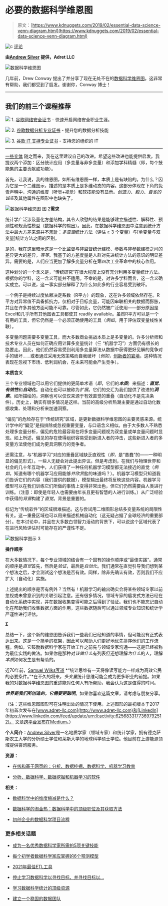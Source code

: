 # 必要的数据科学维恩图

> 原文：[https://www.kdnuggets.com/2019/02/essential-data-science-venn-diagram.html](https://www.kdnuggets.com/2019/02/essential-data-science-venn-diagram.html)

![c](../Images/3d9c022da2d331bb56691a9617b91b90.png) [评论](#comments)

**由[Andrew Silver](http://adret-llc.com/) 提供，Adret LLC**

![数据科学维恩图](../Images/23301aefbc516c00e713face05c6f959.png)

几年前，Drew Conway 提出了并分享了现在无处不在的[数据科学维恩图](http://drewconway.com/zia/2013/3/26/the-data-science-venn-diagram)。这非常有帮助，我们都受到了启发。谢谢你，Conway 博士！

* * *

## 我们的前三个课程推荐

![](../Images/0244c01ba9267c002ef39d4907e0b8fb.png) 1\. [谷歌网络安全证书](https://www.kdnuggets.com/google-cybersecurity) - 快速开启网络安全职业生涯。

![](../Images/e225c49c3c91745821c8c0368bf04711.png) 2\. [谷歌数据分析专业证书](https://www.kdnuggets.com/google-data-analytics) - 提升您的数据分析技能

![](../Images/0244c01ba9267c002ef39d4907e0b8fb.png) 3\. [谷歌 IT 支持专业证书](https://www.kdnuggets.com/google-itsupport) - 支持您的组织的 IT

* * *

[一些变体](https://www.kdnuggets.com/2016/10/battle-data-science-venn-diagrams.html) 随之而来，我在这里建议自己的改进。希望这些改进也能提供启发。我提议两个添加：区分统计应用（多变量与非多变量）和添加学科精髓（即，每个技能集的主要贡献或功能）。

首先，让我说，我的维恩图，如所有维恩图一样，本质上是有缺陷的。为什么？因为它是一个二维图示，描述的是本质上是多维动态的内容。这部分体现在下角的免责声明中，沟通的维度（听觉+视觉）和软技能没有显示。*创造力*、*毅力*、*自省的诚实*及其他属性在图形中也缺失了。

![数据科学维恩图 图 2](../Images/d83cc029f7ced36aafb47a8775f96ab2.png)**需求**

统计学广泛涉及量化方差结构，其令人欣慰的结果是能够建立描述性、解释性、预测性和规范性模型（数据科学的输出）。因此，在数据科学维恩图中注意到统计方法中最大方差来源并不羞耻：*多变量*统计方法（评估 ≥ 3 个变量）与[单变量与双变量]统计方法之间的区别。

是的，我在这里暗示这是一个比监督与非监督统计建模、参数与非参数建模之间的差异更大的差异，*等等*。我基于的方差度量是人群对先进统计方法的意识的明显差异。需要的是，人们应当更加了解多变量分析在第四次工业革命中的核心作用。

这种划分的一个含义是，“传统研究”在很大程度上没有充分利用多变量统计方法。根据你的学科，这一含义可能并不适用。不幸的是，对许多学科而言，这一含义确实成立。可以说，这一事实部分解释了为什么如此多的行业容易受到破坏。

一个例子是持续过度依赖决定系数（R平方）的现象，这在许多领域依然存在。R平方对异常值不具备抵抗力，仅相对于目标变量，可能因串联相关的数据而膨胀，并且在许多其他方面可能不可靠。尽管如此，它仍然被广泛使用——部分原因是Excel和几乎所有其他图表工具都使其 readily available。虽然R平方可以是一个有用的工具，但它仍然是一个必须正确使用的工具（*例如*，用于评估双变量线性关联）。

多变量问题需要多变量工具，而大多数商业挑战本质上是多变量的。许多分析师和技术专业人员在如何正确应用计算多变量统计（⊆ “机器学习”）方面仍有很长的路要走。因此，他们仍然容易受到利用多变量算法从数据中获得更好见解的竞争对手的破坏……或者通过采用无效策略而自我破坏（*例如*，[创新者的窘境](https://en.wikipedia.org/wiki/The_Innovator%27s_Dilemma)，这种情况表现在忽视下市场、低利润机会，在未来可能会产生竞争）。

**本质含义**

三个专业领域也可以用它们提供的更简单术语（*即*，它们的***本质***）来描述：***直觉***、***有效性***和***自动化***。自动化也可以被称为*扩展*。它们的交汇为我们提供了改进的***洞察***。如所描绘的，洞察也可以仅仅来源于有效直觉的重叠（自动化不是先决条件）。历史上，确实有很多情况是这样。当前的高级分析热潮主要是通过自动化数据收集、处理和分析来加速洞察。

“偏见”的危险存在于“传统研究”区域，是更新数据科学维恩图的主要灵感来源。统计学中的“偏见”是指排除或忽视重要变量，与口语含义相似。由于大多数人不熟悉处理多变量分析，偏见的危险最容易在将多变量问题视为双变量或单变量问题时显现。如上所述，偏见的存在使得组织容易受到新进入者的冲击，这些新进入者的多变量方法使他们成为更具洞察力的竞争者。

还需注意，与“机器学习”对应的重叠区域缺乏直观性（*即*，是“愚蠢”的——一种明显的偏见形式）。一些人无疑会对此提出异议。但是考虑到，在我们与物理世界和社会的几十年互动中，人们获得了一种任何机器学习模型都无法接近的直觉（*例如*，知道有哪个机器学习应用能够*并欣赏*盐的味道吗？）。机器学习模型只知道我们告诉它们的内容（我们提供的数据），模型输出最终将反映这些内容。机器学习模型可以在我们训练它们所做的事情上变得非常出色，但它们仍然需要由人类进行训练。（注意：即使是年轻人也需要由年长且更有智慧的人进行训练。）从广泛经验中获得的*背景*构建了*直觉*。背景是重要的。

标记为“传统软件”的区域很难描述。这与尝试用二维图形总结多变量系统的局限性有关。这一重叠区域也可以用来描述机械自动化（这无疑占据了全球经济的重要部分）。在本讨论中，并且在大多数白领智力活动的背景下，可以说这个区域代表了在进行风险评估时可能存在的严谨性不足。

![数据科学图示 3](../Images/0877574857e790b5b04732efe691b706.png)

**操作顺序**

在大多数情况下，每个专业领域的结合有一个固有的操作顺序或“最佳实践”。通常的顺序是*直觉*首先，然后是*验证*，最后是*自动化*。我们通常在直觉引导我们想到某个想法之后，才会测试这个想法是否有效。同样，除非先确认有效，否则我们不应扩大（自动化）实施。

上述提出的顺序是否有例外？当然有！机器学习的输出确实会将某些领域专家以前忽视或未曾意识到的关联引起注意。还有很多情况，领域专家的启发式方法已经在自动化系统中实现，并在数据收集变得可能之后得到了验证。我们也不能忘记自动化在帮助我们收集数据方面的作用，这些数据随后可以通过领域专业知识和统计学严谨性进行评估。

**Σ**

总结一下，这个新的维恩图告诉我们一些我们已经知道的事情，但可能没有正式表达出来。这是一个简单的框架，因此可以帮助人们更好地优先排序他们的工作流程。例如，它鼓励数据科学家在开始工作之前先与领域专家沟通——这是已经被称为最佳实践的做法。如果你是那种对*该做什么*有列表但还想理解*为什么*的人，理解*本质*如何发生是有帮助的。

近70年前，[Samuel Wilks写道](https://quotablemath.blogspot.com/2018/02/misquoted-hg-wells-on-statistics.html) *“统计思维有一天将像读写能力一样成为高效公民的必要条件。”*在不久的将来，*多变量*统计思维可能会成为更多职业的前提。如果我的对数据科学维恩图的重述能对任何人有所帮助，我会认为这是值得的时间。

***世界是我们所创造的，它需要更聪明***。如果你喜欢这篇文章，请考虑与朋友分享。

（注：这些维恩图图形可在注明出处的情况下使用。上述图形的最初版本于2017年初首次发布在[www.adret-llc.com](http://www.adret-llc.com)和[LinkedIn](https://www.linkedin.com/feed/update/urn:li:activity:6256833177369792512)。 文章[跨平台发布在Medium](https://towardsdatascience.com/the-essential-data-science-venn-diagram-35800c3bef40)。）

**个人简介**：[Andrew Silver](http://adret-llc.com/)是一名地质学家（领域专家）和统计学家，拥有德克萨斯农工大学的分析硕士学位和莱斯大学的地球科学硕士学位。他目前在上游能源领域提供咨询服务。

**资源：**

+   [在线和基于网页的：分析、数据挖掘、数据科学、机器学习教育](https://www.kdnuggets.com/education/online.html)

+   [分析、数据科学、数据挖掘和机器学习的软件](https://www.kdnuggets.com/software/index.html)

**相关：**

+   [数据科学中的维度缩减是什么？](https://www.kdnuggets.com/2019/01/dimension-reduction-data-science.html)

+   [数据科学的淘金热：数据科学中的顶级职位及其获取方法](https://www.kdnuggets.com/2019/01/top-jobs-data-science.html)

+   [初创企业的数据科学项目流程](https://www.kdnuggets.com/2019/01/data-science-project-flow-startups.html)

### 更多相关话题

+   [成为一名优秀数据科学家所需的5项关键技能](https://www.kdnuggets.com/2021/12/5-key-skills-needed-become-great-data-scientist.html)

+   [每个初学者数据科学家应掌握的6个预测模型](https://www.kdnuggets.com/2021/12/6-predictive-models-every-beginner-data-scientist-master.html)

+   [2021年最佳ETL工具](https://www.kdnuggets.com/2021/12/mozart-best-etl-tools-2021.html)

+   [停止学习数据科学以寻找目标，并寻找目标以…](https://www.kdnuggets.com/2021/12/stop-learning-data-science-find-purpose.html)

+   [学习数据科学统计的顶级资源](https://www.kdnuggets.com/2021/12/springboard-top-resources-learn-data-science-statistics.html)

+   [建立一个稳固的数据团队](https://www.kdnuggets.com/2021/12/build-solid-data-team.html)
